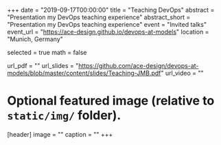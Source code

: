 +++
date = "2019-09-17T00:00:00"
title = "Teaching DevOps"
abstract = "Presentation my DevOps teaching experience"
abstract_short = "Presentation my DevOps teaching experience"
event = "Invited talks"
event_url = "https://ace-design.github.io/devops-at-models"
location = "Munich, Germany"

selected = true
math = false

url_pdf = ""
url_slides = "https://github.com/ace-design/devops-at-models/blob/master/content/slides/Teaching-JMB.pdf"
url_video = ""

# Optional featured image (relative to `static/img/` folder).
[header]
image = ""
caption = ""
+++
